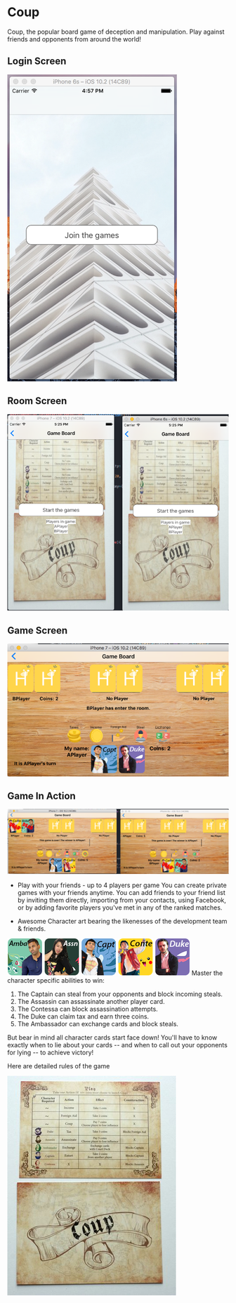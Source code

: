 # Coup
Coup, the popular board game of deception and manipulation. Play against friends and opponents from around the world!


## Login Screen

![Coup1](https://github.com/TiGaI/Coup/blob/master/Coup1.png "HomePage") 

## Room Screen
![Coup3](https://github.com/TiGaI/Coup/blob/master/coup3.png "HomePage") 

## Game Screen

![alt tag](https://github.com/TiGaI/Coup/blob/master/coup4.png "HomePage")

## Game In Action
![alt tag](https://github.com/TiGaI/Coup/blob/master/coup9.png "HomePage")

- Play with your friends - up to 4 players per game
You can create private games with your friends anytime. You can add friends to your friend list by inviting them directly, importing from your contacts, using Facebook, or by adding favorite players you've met in any of the ranked matches.

- Awesome Character art bearing the likenesses of the development team & friends.

![alt tag](https://github.com/TiGaI/Coup/blob/master/images/ambassador1.png "HomePage") ![alt tag](https://github.com/TiGaI/Coup/blob/master/images/assassin1.png "HomePage") ![alt tag](https://github.com/TiGaI/Coup/blob/master/images/captain1.png "HomePage") ![alt tag](https://github.com/TiGaI/Coup/blob/master/images/contessa1.png "HomePage") ![alt tag](https://github.com/TiGaI/Coup/blob/master/images/duke1.png "HomePage")
Master the character specific abilities to win: 
1. The Captain can steal from your opponents and block incoming steals. 
2. The Assassin can assassinate another player card. 
3. The Contessa can block assassination attempts. 
4. The Duke can claim tax and earn three coins. 
5. The Ambassador can exchange cards and block steals.

But bear in mind all character cards start face down! You'll have to know exactly when to lie about your cards -- and when to call out your opponents for lying -- to achieve victory!

Here are detailed rules of the game

![alt tag](https://github.com/TiGaI/Coup/blob/master/images/couprules.jpg "HomePage")

